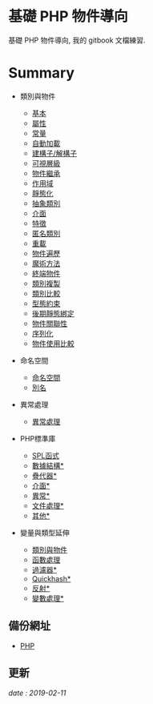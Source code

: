# 基礎 PHP 物件導向

基礎 PHP 物件導向,
我的 gitbook 文檔練習.

# Summary

* 類別與物件
  * [基本](class.md)
  * [屬性](class.property.md)
  * [常量](class.const.md)
  * [自動加載](class.autoload.md)
  * [建構子/解構子](class.construct.md)
  * [可視層級](class.visibility.md)
  * [物件繼承](class.inherit.md)
  * [作用域](class.scope.md)
  * [靜態化](class.static.md)
  * [抽象類別](class.abstract.md)
  * [介面](class.interface.md)
  * [特徵](class.trait.md)
  * [匿名類別](class.anonymous.md)
  * [重載](class.overloading.md)
  * [物件遍歷](class.iteration.md)
  * [魔術方法](class.magic.method.md)
  * [終端物件](class.final.md)
  * [類別複製](class.clone.md)
  * [類別比較](class.object.compare.md)
  * [型態約束](class.type.hinting.md)
  * [後期靜態綁定](class.late.static.bindings.md)
  * [物件關聯性](class.references.md)
  * [序列化](class.serialization.md)
  * [物件使用比較](class.compare.md)

* 命名空間
  * [命名空間](namespace.md)
  * [別名](namespace.alias.md)

* 異常處理
  * [異常處理](exception.md)

* PHP標準庫
  * [SPL函式](spl.functions.md)
  * [數據結構*](spl.datastructures.md)
  * [疊代器*](spl.iterators.md)
  * [介面*](spl.interfaces.md)
  * [異常*](spl.exceptions.md)
  * [文件處理*](spl.files.md)
  * [其他*](spl.misc.md)

* 變量與類型延伸
  * [類別與物件](var.class.object.md)
  * [函數處理](var.function.handling.md)
  * [過濾器*](var.data.filtering.md)
  * [Quickhash*](var.quickhash.md)
  * [反射*](var.reflection.md)
  * [變數處理*](var.variable.handling.md)


## 備份網址

  * [PHP](https://gitbook.fu-ming.tw/php-oo/_book/index.html)

## 更新 

*date : 2019-02-11*